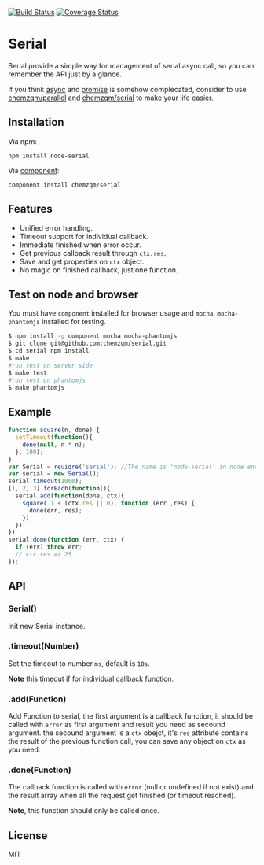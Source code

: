 [![Build Status](https://secure.travis-ci.org/chemzqm/serial.png)](http://travis-ci.org/chemzqm/serial)
[![Coverage Status](https://coveralls.io/repos/chemzqm/serial/badge.png?branch=master)](https://coveralls.io/r/chemzqm/serial?branch=master)

# Serial

Serial provide a simple way for management of serial async call, so you can remember the API just by a glance.

If you think [async](https://github.com/caolan/async) and [promise](https://github.com/then/promise) is somehow complecated, consider to use [chemzqm/parallel](https://github.com/chemzqm/parallel) and [chemzqm/serial](https://github.com/chemzqm/serial) to make your life easier.

## Installation

Via npm:

    npm install node-serial

Via [component](https://github.com/component/component):

    component install chemzqm/serial

## Features

* Unified error handling.
* Timeout support for individual callback.
* Immediate finished when error occur.
* Get previous callback result through `ctx.res`.
* Save and get properties on `ctx` object.
* No magic on finished callback, just one function.

## Test on node and browser

You must have `component` installed for browser usage and `mocha`, `mocha-phantomjs` installed for testing.

``` bash
$ npm install -g component mocha mocha-phantomjs
$ git clone git@github.com:chemzqm/serial.git
$ cd serial npm install
$ make
#run test on server side
$ make test
#run test on phantomjs
$ make phantomjs
```

## Example

``` js
function square(n, done) {
  setTimeout(function(){
    done(null, n * n);
  }, 100);
}
var Serial = reuiqre('serial'); //The name is 'node-serial' in node environment
var serial = new Serial();
serial.timeout(1000);
[1, 2, 3].forEach(function(){
  serial.add(function(done, ctx){
    square( 1 + (ctx.res || 0), function (err ,res) {
      done(err, res);
    })
  })
})
serial.done(function (err, ctx) {
  if (err) throw err;
  // ctx.res => 25
});
```

## API

### Serial()

Init new Serial instance.

### .timeout(Number)

Set the timeout to number `ms`, default is `10s`.

**Note** this timeout if for individual callback function.

### .add(Function)

Add Function to serial, the first argument is a callback function, it should be called with `error` as first argument and result you need as secound argument. the secound argument is a `ctx` obejct, it's `res` attribute contains the result of the previous function call, you can save any object on `ctx` as you need.

### .done(Function)

The callback function is called with `error` (null or undefined if not exist) and the result array when all the request get finished (or timeout reached).

**Note**, this function should only be called once.

## License

  MIT
